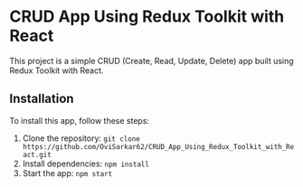 # CRUD App Using Redux Toolkit with React

This project is a simple CRUD (Create, Read, Update, Delete) app built using Redux Toolkit with React.

## Installation

To install this app, follow these steps:
1. Clone the repository: `git clone https://github.com/OviSarkar62/CRUD_App_Using_Redux_Toolkit_with_React.git`
2. Install dependencies: `npm install`
3. Start the app: `npm start`
